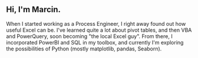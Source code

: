 ## Hi, I'm Marcin.

When I started working as a Process Engineer, I right away found out how useful Excel can be. I've learned quite a lot about pivot tables, and then VBA and PowerQuery, soon becoming "the local Excel guy". From there, I incorporated PowerBI and SQL in my toolbox, and currently I'm exploring the possibilities of Python (mostly matplotlib, pandas, Seaborn).

<!--
**zielinski-marcin/zielinski-marcin** is a ✨ _special_ ✨ repository because its `README.md` (this file) appears on your GitHub profile.

Here are some ideas to get you started:

- 🔭 I’m currently working on ...
- 🌱 I’m currently learning ...
- 👯 I’m looking to collaborate on ...
- 🤔 I’m looking for help with ...
- 💬 Ask me about ...
- 📫 How to reach me: ...
- 😄 Pronouns: ...
- ⚡ Fun fact: ...
-->
